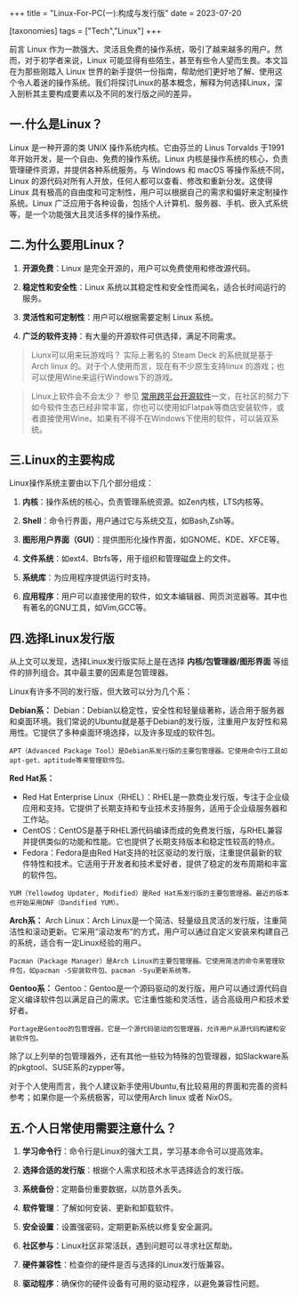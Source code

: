 +++
title = "Linux-For-PC(一):构成与发行版"
date = 2023-07-20

[taxonomies]
tags = ["Tech","Linux"]
+++



前言 Linux 作为一款强大、灵活且免费的操作系统，吸引了越来越多的用户。然而，对于初学者来说，Linux 可能显得有些陌生，甚至有些令人望而生畏。本文旨在为那些刚踏入 Linux 世界的新手提供一份指南，帮助他们更好地了解、使用这个令人着迷的操作系统。我们将探讨Linux的基本概念，解释为何选择Linux，深入剖析其主要构成要素以及不同的发行版之间的差异。
<!-- more -->
## 一.什么是Linux？

Linux 是一种开源的类 UNIX 操作系统内核。它由芬兰的 Linus Torvalds 于1991年开始开发，是一个自由、免费的操作系统。Linux 内核是操作系统的核心，负责管理硬件资源，并提供各种系统服务。与 Windows 和 macOS 等操作系统不同，Linux 的源代码对所有人开放，任何人都可以查看、修改和重新分发。这使得 Linux 具有极高的自由度和可定制性，用户可以根据自己的需求和偏好来定制操作系统。Linux 广泛应用于各种设备，包括个人计算机、服务器、手机、嵌入式系统等，是一个功能强大且灵活多样的操作系统。


## 二.为什么要用Linux？

1. **开源免费**：Linux 是完全开源的，用户可以免费使用和修改源代码。

2. **稳定性和安全性**：Linux 系统以其稳定性和安全性而闻名，适合长时间运行的服务。

3. **灵活性和可定制性**：用户可以根据需要定制 Linux 系统。

4. **广泛的软件支持**：有大量的开源软件可供选择，满足不同需求。

> Liunx可以用来玩游戏吗？
实际上著名的 Steam Deck 的系统就是基于Arch linux 的。对于个人使用而言，现在有不少原生支持linux 的游戏；也可以使用Wine来运行Windows下的游戏。

>Linux上软件会不会太少？
参见 [常用跨平台开源软件](https://blog.dich.ink/open-source-software)一文，在社区的努力下如今软件生态已经非常丰富，你也可以使用如Flatpak等商店安装软件，或者直接使用Wine。如果有不得不在Windows下使用的软件，可以装双系统。
## 三.Linux的主要构成

Linux操作系统主要由以下几个部分组成：

1. **内核**：操作系统的核心，负责管理系统资源。如Zen内核，LTS内核等。

2. **Shell**：命令行界面，用户通过它与系统交互，如Bash,Zsh等。

3. **图形用户界面（GUI）**：提供图形化操作界面，如GNOME、KDE、XFCE等。

4. **文件系统**：如ext4、Btrfs等，用于组织和管理磁盘上的文件。

5. **系统库**：为应用程序提供运行时支持。

6. **应用程序**：用户可以直接使用的软件，如文本编辑器、网页浏览器等。其中也有著名的GNU工具，如Vim,GCC等。


## 四.选择Linux发行版

从上文可以发现，选择Linux发行版实际上是在选择 **内核/包管理器/图形界面** 等组件的排列组合。其中最主要的因素是包管理器。

Linux有许多不同的发行版，但大致可以分为几个系：


**Debian系：**
Debian：Debian以稳定性，安全性和轻量级著称，适合用于服务器和桌面环境。我们常说的Ubuntu就是基于Debian的发行版，注重用户友好性和易用性。它提供了多种桌面环境选择，以及许多现成的软件包。
```
APT（Advanced Package Tool）是Debian系发行版的主要包管理器。它使用命令行工具如apt-get、aptitude等来管理软件包。
```
**Red Hat系：**
- Red Hat Enterprise Linux（RHEL）：RHEL是一款商业发行版，专注于企业级应用和支持。它提供了长期支持和专业技术支持服务，适用于企业级服务器和工作站。
- CentOS：CentOS是基于RHEL源代码编译而成的免费发行版，与RHEL兼容并提供类似的功能和性能。它也提供了长期支持版本和稳定性较高的特点。
- Fedora：Fedora是由Red Hat支持的社区驱动的发行版，注重提供最新的软件特性和技术。它适用于开发者和技术爱好者，提供了稳定的发布周期和丰富的软件包。
```
YUM（Yellowdog Updater, Modified）是Red Hat系发行版的主要包管理器。最近的版本也开始采用DNF（Dandified YUM）。
```
**Arch系：**
Arch Linux：Arch Linux是一个简洁、轻量级且灵活的发行版，注重简洁性和滚动更新。它采用“滚动发布”的方式，用户可以通过自定义安装来构建自己的系统，适合有一定Linux经验的用户。
```
Pacman（Package Manager）是Arch Linux的主要包管理器。它使用简洁的命令来管理软件包，如pacman -S安装软件包、pacman -Syu更新系统等。
```
**Gentoo系：**
Gentoo：Gentoo是一个源码驱动的发行版，用户可以通过源代码自定义编译软件包以满足自己的需求。它注重性能和灵活性，适合高级用户和技术爱好者。
```
Portage是Gentoo的包管理器，它是一个源代码驱动的包管理器，允许用户从源代码构建和安装软件包。
```
除了以上列举的包管理器外，还有其他一些较为特殊的包管理器，如Slackware系的pkgtool、SUSE系的zypper等。

对于个人使用而言，我个人建议新手使用Ubuntu,有比较易用的界面和完善的资料参考；如果你是一个系统极客，可以使用Arch linux 或者 NixOS。

## 五.个人日常使用需要注意什么？

1. **学习命令行**：命令行是Linux的强大工具，学习基本命令可以提高效率。

2. **选择合适的发行版**：根据个人需求和技术水平选择适合的发行版。

3. **系统备份**：定期备份重要数据，以防意外丢失。

4. **软件管理**：了解如何安装、更新和卸载软件。

5. **安全设置**：设置强密码，定期更新系统以修复安全漏洞。

6. **社区参与**：Linux社区非常活跃，遇到问题可以寻求社区帮助。

7. **硬件兼容性**：检查你的硬件是否与选择的Linux发行版兼容。

8. **驱动程序**：确保你的硬件设备有可用的驱动程序，以避免兼容性问题。

